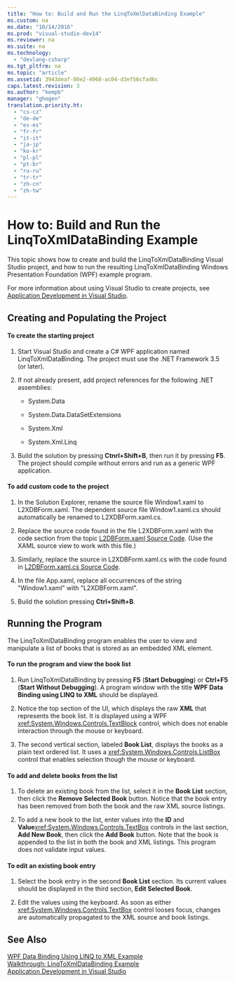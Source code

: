 ```yaml
---
title: "How to: Build and Run the LinqToXmlDataBinding Example"
ms.custom: na
ms.date: "10/14/2016"
ms.prod: "visual-studio-dev14"
ms.reviewer: na
ms.suite: na
ms.technology: 
  - "devlang-csharp"
ms.tgt_pltfrm: na
ms.topic: "article"
ms.assetid: 3943deaf-80e2-4968-ac04-d3ef56cfad6c
caps.latest.revision: 3
ms.author: "kempb"
manager: "ghogen"
translation.priority.ht: 
  - "cs-cz"
  - "de-de"
  - "es-es"
  - "fr-fr"
  - "it-it"
  - "ja-jp"
  - "ko-kr"
  - "pl-pl"
  - "pt-br"
  - "ru-ru"
  - "tr-tr"
  - "zh-cn"
  - "zh-tw"
---
```

# How to: Build and Run the LinqToXmlDataBinding Example
This topic shows how to create and build the LinqToXmlDataBinding Visual Studio project, and how to run the resulting LinqToXmlDataBinding Windows Presentation Foundation (WPF) example program.  
  
 For more information about using Visual Studio to create projects, see [Application Development in Visual Studio](http://msdn.microsoft.com/en-us/97490c1b-a247-41fb-8f2c-bc4c201eff68).  
  
## Creating and Populating the Project  
  
#### To create the starting project  
  
1.  Start Visual Studio and create a C# WPF application named LinqToXmlDataBinding. The project must use the .NET Framework 3.5 (or later).  
  
2.  If not already present, add project references for the following .NET assemblies:  
  
    -   System.Data  
  
    -   System.Data.DataSetExtensions  
  
    -   System.Xml  
  
    -   System.Xml.Linq  
  
3.  Build the solution by pressing **Ctnrl+Shift+B**, then run it by pressing **F5**. The project should compile without errors and run as a generic WPF application.  
  
#### To add custom code to the project  
  
1.  In the Solution Explorer, rename the source file Window1.xaml to L2XDBForm.xaml. The dependent source file Window1.xaml.cs should automatically be renamed to L2XDBForm.xaml.cs.  
  
2.  Replace the source code found in the file L2XDBForm.xaml with the code section from the topic [L2DBForm.xaml Source Code](../designers/l2dbform.xaml-source-code.md). (Use the XAML source view to work with this file.)  
  
3.  Similarly, replace the source in L2XDBForm.xaml.cs with the code found in [L2DBForm.xaml.cs Source Code](../designers/l2dbform.xaml.cs-source-code.md).  
  
4.  In the file App.xaml, replace all occurrences of the string "Window1.xaml" with "L2XDBForm.xaml".  
  
5.  Build the solution pressing **Ctrl+Shift+B**.  
  
## Running the Program  
 The LinqToXmlDataBinding program enables the user to view and manipulate a list of books that is stored as an embedded XML element.  
  
#### To run the program and view the book list  
  
1.  Run LinqToXmlDataBinding by pressing **F5** (**Start Debugging**) or **Ctrl+F5** (**Start Without Debugging**). A program window with the title **WPF Data Binding using LINQ to XML** should be displayed.  
  
2.  Notice the top section of the UI, which displays the raw **XML** that represents the book list. It is displayed using a WPF <xref:System.Windows.Controls.TextBlock> control, which does not enable interaction through the mouse or keyboard.  
  
3.  The second vertical section, labeled **Book List**, displays the books as a plain text ordered list. It uses a <xref:System.Windows.Controls.ListBox> control that enables selection though the mouse or keyboard.  
  
#### To add and delete books from the list  
  
1.  To delete an existing book from the list, select it in the **Book List** section, then click the **Remove Selected Book** button. Notice that the book entry has been removed from both the book and the raw XML source listings.  
  
2.  To add a new book to the list, enter values into the **ID** and **Value**<xref:System.Windows.Controls.TextBox> controls in the last section, **Add New Book**, then click the **Add Book** button. Note that the book is appended to the list in both the book and XML listings. This program does not validate input values.  
  
#### To edit an existing book entry  
  
1.  Select the book entry in the second **Book List** section. Its current values should be displayed in the third section, **Edit Selected Book**.  
  
2.  Edit the values using the keyboard. As soon as either <xref:System.Windows.Controls.TextBox> control looses focus, changes are automatically propagated to the XML source and book listings.  
  
## See Also  
 [WPF Data Binding Using LINQ to XML Example](../designers/wpf-data-binding-using-linq-to-xml-example.md)   
 [Walkthrough: LinqToXmlDataBinding Example](../designers/walkthrough--linqtoxmldatabinding-example.md)   
 [Application Development in Visual Studio](http://msdn.microsoft.com/en-us/97490c1b-a247-41fb-8f2c-bc4c201eff68)